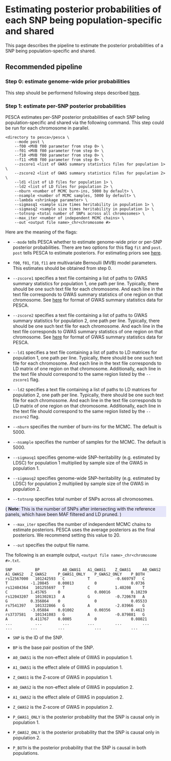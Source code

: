 # Estimating posterior probabilities of each SNP being population-specific and shared

This page describes the pipeline to estimate the posterior probabilities of a
SNP being population-specific and shared.

## Recommended pipeline

### Step 0: estimate genome-wide prior probabilities

This step should be performend following steps described
[here](https://huwenboshi.github.io/pesca/prior/).

### Step 1: estimate per-SNP posterior probabilities

PESCA estimates per-SNP posterior probabilities of each SNP beling
population-specific and shared via the following command. This step could be
run for each chromosome in parallel.

```text
<directory to pesca>/pesca \
    --mode post \
    --f00 <MVB f00 parameter from step 0> \
    --f01 <MVB f00 parameter from step 0> \
    --f10 <MVB f00 parameter from step 0> \
    --f11 <MVB f00 parameter from step 0> \
    --zscore1 <list of GWAS summary statistics files for population 1> \
    --zscore2 <list of GWAS summary statistics files for population 2> \
    --ld1 <list of LD files for population 1> \
    --ld2 <list of LD files for population 2> \
    --nburn <number of MCMC burn-ins, 5000 by default> \
    --nsample <number of MCMC samples, 5000 by default> \
    --lambda <shrinkage parameter> \
    --sigmasq1 <sample size times heritability in population 1> \
    --sigmasq2 <sample size times heritability in population 1> \
    --totnsnp <total number of SNPs across all chromosomes> \
    --max_iter <number of independent MCMC chains> \
    --out <output file name>_chr<chromosome #>
```

Here are the meaning of the flags:

* `--mode` tells PESCA whether to estimate genome-wide prior or per-SNP
posterior probabilities. There are two options for this flag `fit` and `post`.
`post` tells PESCA to estimate posteriors. For estimating priors see 
[here](https://huwenboshi.github.io/pesca/priors/).

* `f00`, `f01`, `f10`, `f11` are multivariate Bernoulli (MVB) model parameters.
This estimates should be obtained from step 0.

* `--zscore1` specifies a text file containing a list of paths to GWAS
summary statistics for population 1, one path per line. Typically, there
should be one such text file for each chromosome. And each line in the text
file corresponds to GWAS summary statistics of one region on that chromosome.
See [here](https://huwenboshi.github.io/pesca/input_format/#gwas-summary-statistics-data)
for format of GWAS summary statistics data for PESCA.

* `--zscore2` specifies a text file containing a list of paths to GWAS
summary statistics for population 2, one path per line. Typically, there
should be one such text file for each chromosome. And each line in the text
file corresponds to GWAS summary statistics of one region on that chromosome.
See [here](https://huwenboshi.github.io/pesca/input_format/#gwas-summary-statistics-data)
for format of GWAS summary statistics data for PESCA.

* `--ld1` specifies a text file containing a list of paths to LD matrices
for population 1, one path per line. Typically, there should be one such
text file for each chromosome. And each line in the text file corresponds
to LD matrix of one region on that chromosome. Additionally, each line
in the text file should correspond to the same region listed by the
`--zscore1` flag.

* `--ld2` specifies a text file containing a list of paths to LD matrices
for population 2, one path per line. Typically, there should be one such
text file for each chromosome. And each line in the text file corresponds
to LD matrix of one region on that chromosome. Additionally, each line
in the text file should correspond to the same region listed by the
`--zscore2` flag.

* `--nburn` specifies the number of burn-ins for the MCMC. The default is 5000.

* `--nsample` specifies the number of samples for the MCMC. The default is 5000.

* `--sigmasq1` specifies genome-wide SNP-heritability (e.g. estimated by
LDSC) for population 1 multiplied by sample size of the GWAS in population 1.

* `--sigmasq2` specifies genome-wide SNP-heritability (e.g. estimated by
LDSC) for population 2 multiplied by sample size of the GWAS in population 2.

* `--totnsnp` specifies total number of SNPs across all chromosomes.

<div style="background-color:rgba(230, 230, 250, 1.0);">
( <b>Note</b>: This is the number of SNPs after intersecting with the
reference panels, which have been MAF filtered and LD pruned. )
</div>

* `--max_iter` specifies the number of independent MCMC chains to estimate
posteriors. PESCA uses the average posteriors as the final posteriors. We
recommend setting this value to 20.

* `--out` specifies the output file name.

The following is an example output, `<output file name>_chr<chromosome #>.txt`.

```text
SNP          BP          A0_GWAS1   A1_GWAS1    Z_GWAS1     A0_GWAS2  A1_GWAS2   Z_GWAS2     P_GWAS1_ONLY    P_GWAS2_ONLY    P_BOTH
rs12567000   101242593   C          T           -0.669797   C         T          -1.20845    0.00013         0               0.0736
rs12404364   101255697   T          C           1.40208     T         C          1.45765     0               0.00016         0.10239
rs12043207   101302813   A          G           -0.720678   A         G          0.356864    0               0               0.05533
rs7541397    101322866   G          A           -2.03966    G         A          -3.05884    0.01002         0.00356         0.4613
rs3737581    101341083   G          A           -0.879881   G         A          0.411767    0.0005          0               0.08021
...          ...         ...        ...         ...         ...       ...        ...         ...             ...             ...
```

* `SNP` is the ID of the SNP.

* `BP` is the base pair position of the SNP.

* `A0_GWAS1` is the non-effect allele of GWAS in population 1.

* `A1_GWAS1` is the effect allele of GWAS in population 1.

* `Z_GWAS1` is the Z-score of GWAS in population 1.

* `A0_GWAS2` is the non-effect allele of GWAS in population 2.

* `A1_GWAS2` is the effect allele of GWAS in population 2.

* `Z_GWAS2` is the Z-score of GWAS in population 2.

* `P_GWAS1_ONLY` is the posterior probability that the SNP is causal only in
population 1.

* `P_GWAS2_ONLY` is the posterior probability that the SNP is causal only in
population 2.

* `P_BOTH` is the posterior probability that the SNP is causal in both
populations.
